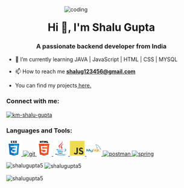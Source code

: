 

<!--
**shalugupta5/shalugupta5** is a ✨ _special_ ✨ repository because its `README.md` (this file) appears on your GitHub profile.

Here are some ideas to get you started:

- 🔭 I’m currently working on ...
- 🌱 I’m currently learning ...
- 👯 I’m looking to collaborate on ...
- 🤔 I’m looking for help with ...
- 💬 Ask me about ...
- 📫 How to reach me: ...
- 😄 Pronouns: ...

-->

<img align="right" alt="coding" width="350" src="https://cdn.dribbble.com/users/1894420/screenshots/14032021/media/a85f637f1eb4cd5efdd307f9760472a1.gif">


<h1 align="center">Hi 👋, I'm Shalu Gupta</h1>
<h3 align="center">A passionate backend developer from India</h3>

<!-- <img align="right" alt="coding" width="350" src="https://cdn.dribbble.com/users/1894420/screenshots/14032021/media/a85f637f1eb4cd5efdd307f9760472a1.gif"> -->
- 🌱 I’m currently learning JAVA | JavaScript | HTML | CSS | MYSQL

- 📫 How to reach me **shalug123456@gmail.com**
- You can find my projects<a href="https://shalugupta5.github.io/" target="blank"> here.</a>

<h3 align="left">Connect with me:</h3>
<p align="left">

<a href="https://www.linkedin.com/in/km-shalu-gupta-110207247/" target="blank"><img align="center" src="https://raw.githubusercontent.com/rahuldkjain/github-profile-readme-generator/master/src/images/icons/Social/linked-in-alt.svg" alt="km-shalu-gupta" height="30" width="40" /></a>

  
  

</p>

<h3 align="left">Languages and Tools:</h3>
<p align="left"> <a href="https://www.w3schools.com/css/" target="_blank" rel="noreferrer"> <img src="https://raw.githubusercontent.com/devicons/devicon/master/icons/css3/css3-original-wordmark.svg" alt="css3" width="40" height="40"/> </a> <a href="https://git-scm.com/" target="_blank" rel="noreferrer"> <img src="https://www.vectorlogo.zone/logos/git-scm/git-scm-icon.svg" alt="git" width="40" height="40"/> </a> <a href="https://www.w3.org/html/" target="_blank" rel="noreferrer"> <img src="https://raw.githubusercontent.com/devicons/devicon/master/icons/html5/html5-original-wordmark.svg" alt="html5" width="40" height="40"/> </a> <a href="https://www.java.com" target="_blank" rel="noreferrer"> <img src="https://raw.githubusercontent.com/devicons/devicon/master/icons/java/java-original.svg" alt="java" width="40" height="40"/> </a> <a href="https://developer.mozilla.org/en-US/docs/Web/JavaScript" target="_blank" rel="noreferrer"> <img src="https://raw.githubusercontent.com/devicons/devicon/master/icons/javascript/javascript-original.svg" alt="javascript" width="40" height="40"/> </a> <a href="https://www.mysql.com/" target="_blank" rel="noreferrer"> <img src="https://raw.githubusercontent.com/devicons/devicon/master/icons/mysql/mysql-original-wordmark.svg" alt="mysql" width="40" height="40"/> </a> <a href="https://postman.com" target="_blank" rel="noreferrer"> <img src="https://www.vectorlogo.zone/logos/getpostman/getpostman-icon.svg" alt="postman" width="40" height="40"/> </a> <a href="https://spring.io/" target="_blank" rel="noreferrer"> <img src="https://www.vectorlogo.zone/logos/springio/springio-icon.svg" alt="spring" width="40" height="40"/> </a> </p>

<p><img align="left" src="https://github-readme-stats.vercel.app/api/top-langs?username=shalugupta5&show_icons=true&locale=en&layout=compact" alt="shalugupta5" /></p>

<p>&nbsp;<img align="center" src="https://github-readme-stats.vercel.app/api?username=shalugupta5&show_icons=true&locale=en" alt="shalugupta5" /></p>

<p><img align="center" src="https://github-readme-streak-stats.herokuapp.com/?user=shalugupta5&" alt="shalugupta5" /></p>
